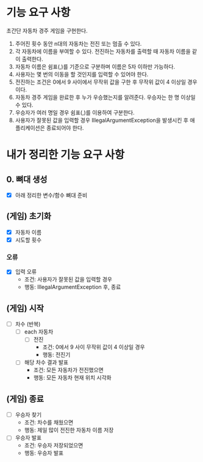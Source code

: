 # 기능 요구 사항
초간단 자동차 경주 게임을 구현한다.

1. 주어진 횟수 동안 n대의 자동차는 전진 또는 멈출 수 있다.
2. 각 자동차에 이름을 부여할 수 있다. 전진하는 자동차를 출력할 때 자동차 이름을 같이 출력한다.
3. 자동차 이름은 쉼표(,)를 기준으로 구분하며 이름은 5자 이하만 가능하다.
4. 사용자는 몇 번의 이동을 할 것인지를 입력할 수 있어야 한다.
5. 전진하는 조건은 0에서 9 사이에서 무작위 값을 구한 후 무작위 값이 4 이상일 경우이다.
6. 자동차 경주 게임을 완료한 후 누가 우승했는지를 알려준다. 우승자는 한 명 이상일 수 있다.
7. 우승자가 여러 명일 경우 쉼표(,)를 이용하여 구분한다.
8. 사용자가 잘못된 값을 입력할 경우 IllegalArgumentException을 발생시킨 후 애플리케이션은 종료되어야 한다.

# 내가 정리한 기능 요구 사항

## 0. 뼈대 생성
* [x] 아래 정리한 변수/함수 뼈대 준비

## (게임) 초기화
* [x] 자동차 이름
* [x] 시도할 횟수
### 오류
* [x] 입력 오류
  * 조건: 사용자가 잘못된 값을 입력할 경우
  * 행동: IllegalArgumentException 후, 종료

## (게임) 시작
* [ ] 차수 (반복)
  * [ ] each 자동차
    * [ ] 전진
      * 조건: 0에서 9 사이 무작위 값이 4 이상일 경우
      * 행동: 전진기
  * [ ] 해당 차수 결과 발표
    * 조건: 모든 자동차가 전진했으면
    * 행동: 모든 자동차 현재 위치 시각화
## (게임) 종료
* [ ] 우승자 찾기
  * 조건: 차수를 채웠으면
  * 행동: 제일 많이 전진한 자동차 이름 저장
* [ ] 우승자 발표
  * 조건: 우승자 저장되었으면
  * 행동: 우승자 발표